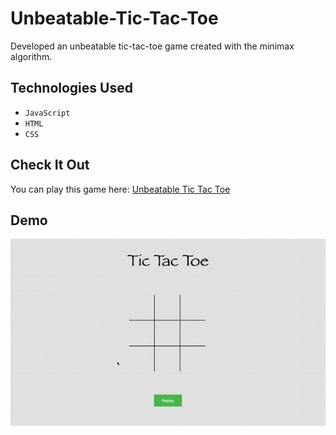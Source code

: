 # Unbeatable-Tic-Tac-Toe
Developed an unbeatable tic-tac-toe game created with the minimax algorithm.

## Technologies Used
- `JavaScript`
- `HTML`
- `CSS`

## Check It Out
You can play this game here: [Unbeatable Tic Tac Toe](https://anjalig21.github.io/Unbeatable-Tic-Tac-Toe/)

## Demo 
![](tic-tac-toe.gif)
